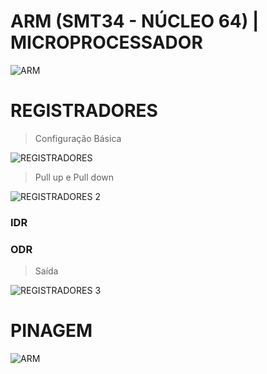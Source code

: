 # ARM (SMT34 - NÚCLEO 64) | MICROPROCESSADOR
![ARM](https://www.digikey.com/maker-media/e0081dd3-8486-44c4-be3f-00312ca6851a)

# REGISTRADORES

> Configuração Básica
> 
![REGISTRADORES](https://i.imgur.com/H3WdcPj.png)

> Pull up e Pull down
> 
![REGISTRADORES 2](https://i.imgur.com/JDlmNwp.png)
### IDR
### ODR
> Saída
> 
![REGISTRADORES 3](https://i.imgur.com/UtHuepU.png)

# PINAGEM
![ARM](https://i.imgur.com/W6CxsfE.png)
